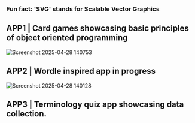 ### Fun fact: 'SVG' stands for Scalable Vector Graphics

## APP1 | Card games showcasing basic principles of object oriented programming 
![Screenshot 2025-04-28 140753](https://github.com/user-attachments/assets/64712919-2d8b-41e1-8653-bea431432431) 

## APP2 | Wordle inspired app in progress 
![Screenshot 2025-04-28 140128](https://github.com/user-attachments/assets/f4c6e271-6667-47b7-ab32-1cc74b3cbe5b)


## APP3 | Terminology quiz app showcasing data collection.
